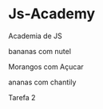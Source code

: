 # Js-Academy

Academia de JS

bananas com nutel

Morangos com Açucar

ananas com chantily

Tarefa 2
